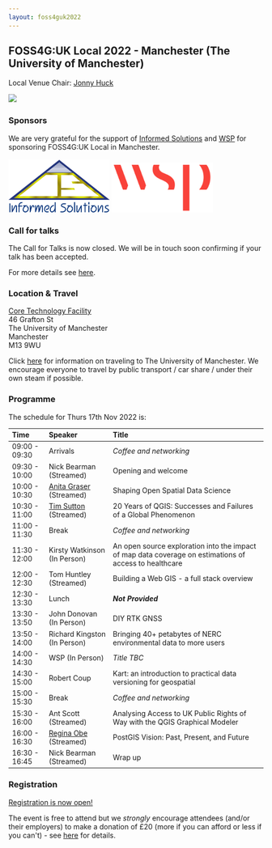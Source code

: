 ```yaml
---
layout: foss4guk2022
---
```


## FOSS4G:UK Local 2022 - Manchester (The University of Manchester)

Local Venue Chair: [Jonny Huck](https://jonnyhuck.co.uk)

<img src="https://www.alliancembs.manchester.ac.uk/media/ambs/content-assets/images/about/banner-about-whitworth-entrance.jpg" width="600">

### Sponsors
We are very grateful for the support of [Informed Solutions](https://www.informed.com/) and [WSP](https://www.wsp.com/en-gb) for sponsoring FOSS4G:UK Local in Manchester.
<br><br>
[<img src="images/informed-solutions.png" width="200" clear="none">](https://www.informed.com/)
[<img src="images/wsp.png" width="200" clear="none">](https://www.wsp.com/en-gb)

### Call for talks

The Call for Talks is now closed. We will be in touch soon confirming if your talk has been accepted. 

For more details see [here](https://uk.osgeo.org/foss4guk2022local/index.html#call-for-talks).

### Location & Travel
[Core Technology Facility](https://www.openstreetmap.org/way/136502890)<br>
46 Grafton St<br>
The University of Manchester<br>
Manchester<br>
M13 9WU<br>

Click [here](https://www.manchester.ac.uk/discover/maps/) for information on traveling to The University of Manchester. We encourage everyone to travel by public transport / car share / under their own steam if possible.

### Programme
The schedule for Thurs 17th Nov 2022 is:

Time | Speaker | Title
:-----|:-----|:-----
09:00 - 09:30 | Arrivals | *Coffee and networking*
09:30 - 10:00 | Nick Bearman (Streamed) | Opening and welcome
10:00 - 10:30 | [Anita Graser](https://anitagraser.com/) (Streamed) | Shaping Open Spatial Data Science
10:30 - 11:00 | [Tim Sutton](https://kartoza.com/the_team/HR-EMP-00002/) (Streamed)| 20 Years of QGIS: Successes and Failures of a Global Phenomenon
11:00 - 11:30 | Break | *Coffee and networking*
11:30 - 12:00 | Kirsty Watkinson (In Person) | An open source exploration into the impact of map data coverage on estimations of access to healthcare
12:00 - 12:30 | Tom Huntley (Streamed) | Building a Web GIS - a full stack overview
12:30 - 13:30 | Lunch | ***Not Provided***
13:30 - 13:50 | John Donovan (In Person) | DIY RTK GNSS
13:50 - 14:00 | Richard Kingston (In Person) | Bringing 40+ petabytes of NERC environmental data to more users
14:00 - 14:30 | WSP (In Person) | *Title TBC*
14:30 - 15:00 | Robert Coup | Kart: an introduction to practical data versioning for geospatial
15:00 - 15:30 | Break | *Coffee and networking*
15:30 - 16:00 | Ant Scott (Streamed) |	Analysing Access to UK Public Rights of Way with the QGIS Graphical Modeler
16:00 - 16:30 | [Regina Obe](https://twitter.com/reginaobe) (Streamed)|  PostGIS Vision: Past, Present, and Future
16:30 - 16:45 | Nick Bearman (Streamed) | Wrap up

### Registration

[Registration is now open!](https://www.eventbrite.co.uk/e/foss4g-uk-local-2022-tickets-405826868087)

The event is free to attend but we *strongly* encourage attendees (and/or their employers) to make a donation of £20 (more if you can afford or less if you can't) - see [here](https://uk.osgeo.org/foss4guk2022local/index.html#registration) for details.
